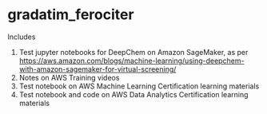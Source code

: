 # gradatim_ferociter

Includes
1. Test jupyter notebooks for DeepChem on Amazon SageMaker, as per https://aws.amazon.com/blogs/machine-learning/using-deepchem-with-amazon-sagemaker-for-virtual-screening/
2. Notes on AWS Training videos
3. Test notebook on AWS Machine Learning Certification learning materials
4. Test notebook and code on AWS Data Analytics Certification learning materials
